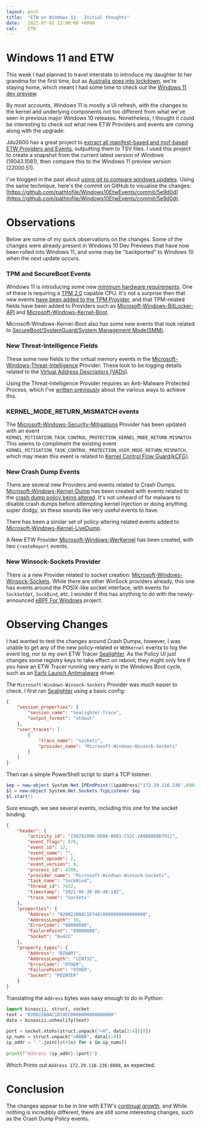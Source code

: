 ```yaml
---
layout: post
title:  "ETW on Windows 11 - Initial thoughts"
date:   2021-07-01 12:00:00 +0000
cat:    ETW
---
```


# Windows 11 and ETW
This week I had planned to travel interstate to introduce my daughter to her grandma for the first time, but as
[Australia goes into lockdown](https://www.bbc.com/news/world-australia-57661144), we're staying home, which meant
I had some time to check out the [Windows 11 dev preview](https://blogs.windows.com/windows-insider/2021/06/28/announcing-the-first-insider-preview-for-windows-11/).
 
By most accounts, Windows 11 is mostly a UI refresh, with the changes to the kernel and underlying components not
too different from what we've seen in previous major Windows 10 releases. Nonetheless, I thought it could be interesting
to check out what new ETW Providers and events are coming along with the upgrade.
 
Jdu2600 has a great project to [extract all manifest-based and mof-based ETW Providers and Events](https://github.com/jdu2600/Windows10EtwEvents),
outputting them to TSV files. I used this project to create a snapshot from the current latest version of Windows (19043.1081), then
compare this to the Windows 11 preview version (22000.51).
 
I've blogged in the past about [using git to compare windows updates](https://blog.tofile.dev/2020/11/19/actions.html). Using the same technique,
here's the commit on GitHub to visualise the changes: [https://github.com/pathtofile/Windows10EtwEvents/commit/5e9d0d](https://github.com/pathtofile/Windows10EtwEvents/commit/5e9d0d).
 
# Observations
Below are some of my quick observations on the changes. Some of the changes were already present in Windows 10 Dev Previews that have now been rolled into Windows 11, and
some may be "backported" to Windows 10 when the next update occurs.
 
### TPM and SecureBoot Events
Windows 11 is introducing some new [minimum hardware requirements](https://blogs.windows.com/windows-insider/2021/06/28/update-on-windows-11-minimum-system-requirements/).
One of these is requiring a [TPM 2.0](https://en.wikipedia.org/wiki/Trusted_Platform_Module) capable CPU.
It's not a surprise then that new events [have been added to the TPM Provider](https://github.com/pathtofile/Windows10EtwEvents/commit/5e9d0d6786d26eb03856b1136a159ce5da6a6b9d#diff-8881f718d987049959f6f5b9480d449bdf5849152165815f0049d3f2dea8ec5f), and that TPM-related fields have been added to Providers
such as [Microsoft-Windows-BitLocker-API](https://github.com/pathtofile/Windows10EtwEvents/commit/5e9d0d6786d26eb03856b1136a159ce5da6a6b9d#diff-5da40149bb6ca7bfed63d129c3adb422ca191523af98e3e6ab801224a7c08137) and [Microsoft-Windows-Kernel-Boot](https://github.com/pathtofile/Windows10EtwEvents/commit/5e9d0d6786d26eb03856b1136a159ce5da6a6b9d#diff-ff4e3706887a2ce4b4d9bdad498927e35133539187a9605c1380729741b3d48b).
 
 
Microsoft-Windows-Kernel-Boot also has some new events that look related to [SecureBoot/SystemGuard/System Management Mode(SMM)](https://docs.microsoft.com/en-us/windows/security/threat-protection/windows-defender-system-guard/system-guard-secure-launch-and-smm-protection).
 
 
### New Threat-Intelligence Fields
These some new fields to the virtual memory events in the [Microsoft-Windows-Threat-Intelligence](https://github.com/pathtofile/Windows10EtwEvents/commit/5e9d0d6786d26eb03856b1136a159ce5da6a6b9d#diff-782f426e7aa3c45e7252fe11cdaccbf425e58e352b27739a702f34a941d01364) Provider.
These look to be logging details related to the [Virtual Address Descriptors (VADs)](https://docs.microsoft.com/en-us/windows-hardware/drivers/debugger/-vad).
 
Using the Threat-Intelligence Provider requires an Anti-Malware Protected Process, which I've [written previously](https://blog.tofile.dev/2021/05/12/sealighterti.html)
about the various ways to achieve this.
 
 
### KERNEL_MODE_RETURN_MISMATCH events
The [Microsoft-Windows-Security-Mitigations](https://github.com/pathtofile/Windows10EtwEvents/commit/5e9d0d6786d26eb03856b1136a159ce5da6a6b9d#diff-af2b240095a646746420c3f8e931de26ed9f91fafb664ed519b440effa8728a5) Provider has been updated
with an event `KERNEL_MITIGATION_TASK_CONTROL_PROTECTION_KERNEL_MODE_RETURN_MISMATCH`. This seems to compliment the existing event `KERNEL_MITIGATION_TASK_CONTROL_PROTECTION_USER_MODE_RETURN_MISMATCH`, which may mean this event is related to [Kernel Control Flow Guard(kCFG)](https://www.crowdstrike.com/blog/state-of-exploit-development-part-1/).
 
 
### New Crash Dump Events
There are several new Providers and events related to Crash Dumps. [Microsoft-Windows-Kernel-Dump](https://github.com/pathtofile/Windows10EtwEvents/commit/5e9d0d6786d26eb03856b1136a159ce5da6a6b9d#diff-1402726707f07d0488e3e4fc776301cd188573b52c68ee046fffa1369ae9d019) has been created with events related
to the [crash dump policy being altered](https://docs.microsoft.com/en-us/windows/client-management/generate-kernel-or-complete-crash-dump).
It's not unheard of for malware to disable crash dumps before attempting kernel injection or doing anything super dodgy, so these sounds like very useful events to have.
 
There has been a similar set of policy-altering related events added to [Microsoft-Windows-Kernel-LiveDump](https://github.com/pathtofile/Windows10EtwEvents/commit/5e9d0d6786d26eb03856b1136a159ce5da6a6b9d#diff-b025fda853ace06a922952366f035dd43c9ce7e48d323bd15f99b9a23d94fdef).
 
A New ETW Provider [Microsoft-Windows-WerKernel](https://github.com/pathtofile/Windows10EtwEvents/commit/5e9d0d6786d26eb03856b1136a159ce5da6a6b9d#diff-57a60dc840fdd44e772009b0dec66d1fa1c8ded88cd9ef8019fde00e065afcaf) has been created, with two `CreateReport` events.
 
 
### New Winsock-Sockets Provider
There is a new Provider related to socket creation: [Microsoft-Windows-Winsock-Sockets](https://github.com/pathtofile/Windows10EtwEvents/commit/5e9d0d6786d26eb03856b1136a159ce5da6a6b9d#diff-9b2f3b3f6ad5b3e520a083b4680b68b9dcd3b9ddc312bb0d1555a8ac740fe4b0). While there are other WinSock
providers already, this one has events around the POSIX-like socket interface, with events for `SockSetOpt`, `SockBind`, etc. I wonder if this
has anything to do with the newly-announced [eBPF For Windows](https://github.com/microsoft/ebpf-for-windows/) project.
 
 
# Observing Changes

I had wanted to test the changes around Crash Dumps, however, I was unable to get any of the new policy-related or `WERKernel` events to log the event log,
nor to my own ETW Tracer [Sealighter](https://github.com/pathtofile/Sealighter). As the Policy UI just changes some registry keys to take effect on reboot, they might
only fire if you have an ETW Tracer running very early in the Windows Boot cycle, such as an [Early Launch Antimalware](https://docs.microsoft.com/en-us/windows-hardware/drivers/install/early-launch-antimalware) driver.
 
 
The `Microsoft-Windows-Winsock-Sockets` Provider was much easier to check. I first ran [Sealighter](https://github.com/pathtofile/Sealighter) using a basic config:
```json
{
    "session_properties": {
        "session_name": "Sealighter-Trace",
        "output_format": "stdout"
    },
    "user_traces": [
        {
            "trace_name": "sockets",
            "provider_name": "Microsoft-Windows-Winsock-Sockets"
        }
    ]
}
```
 
Then ran a simple PowerShell script to start a TCP listener:
```powershell
$ep = new-object System.Net.IPEndPoint([ipaddress]"172.29.116.236",8888) 
$l = new-object System.Net.Sockets.TcpListener $ep
$l.start() 
```
 
Sure enough, we see several events, including this one for the socket binding:
```json
{
    "header": {
        "activity_id": "{98292896-6D8A-0001-C52C-2A988A6DD701}",
        "event_flags": 576,
        "event_id": 12,
        "event_name": "",
        "event_opcode": 2,
        "event_version": 0,
        "process_id": 4288,
        "provider_name": "Microsoft-Windows-Winsock-Sockets",
        "task_name": "SockBind",
        "thread_id": 7432,
        "timestamp": "2021-06-30 08:48:19Z",
        "trace_name": "sockets"
    },
    "properties": {
        "Address": "020022B8AC1D74EC0000000000000000",
        "AddressLength": 16,
        "ErrorCode": "00000000",
        "FailurePoint": "00000000",
        "Socket": "0x42C"
    },
    "property_types": {
        "Address": "BINARY",
        "AddressLength": "UINT32",
        "ErrorCode": "OTHER",
        "FailurePoint": "OTHER",
        "Socket": "POINTER"
    }
}
```
 
Translating the `Address` bytes was easy enough to do in Python:
```python
import binascii, struct, socket
text = "020022B8AC1D74EC0000000000000000"
data = binascii.unhexlify(text)
 
port = socket.ntohs(struct.unpack("<H", data[2:4])[0])
ip_nums = struct.unpack("<BBBB", data[4:8])
ip_addr = ".".join([str(x) for x in ip_nums])
 
print(f"Address {ip_addr}:{port}")
```
Which Prints out `Address 172.29.116.236:8888`, as expected.
 
 
# Conclusion
The changes appear to be in line with ETW's [continual growth](https://github.com/jdu2600/Windows10EtwEvents#windows-10-etw-events), and
While nothing is incredibly different, there are still some interesting changes, such as the Crash Dump Policy events.
